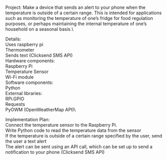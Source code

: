 Project: Make a device that sends an alert to your phone when the temperature is outside of a certain range. This is intended for applications such as monitoring the temperature of one’s fridge for food regulation purposes, or perhaps maintaining the internal temperature of one’s household on a seasonal basis.\

Details:\
Uses raspberry pi\
Thermometer\
Sends text (Clicksend SMS API)\
Hardware components:\
Raspberry Pi\
Temperature Sensor\
Wi-Fi module \
Software components:\
Python\
External libraries:\
RPi.GPIO\
Requests\
PyOWM (OpenWeatherMap API)\

Implementation Plan:\
Connect the temperature sensor to the Raspberry Pi.\
Write Python code to read the temperature data from the sensor\
If the temperature is outside of a certain range specified by the user, send the user a text alert\
The alert can be sent using an API call, which can be set up to send a notification to your phone (Clicksend SMS API)
